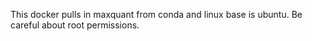 
This docker pulls in maxquant from conda and linux base is ubuntu. Be careful about root permissions.
